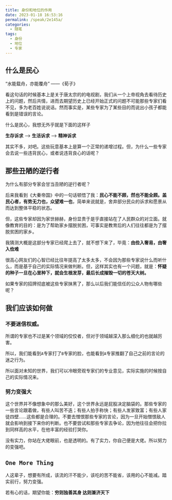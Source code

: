 ```yaml
---
title: 身份和地位的作用
date: 2023-01-18 16:53:16
permalink: /speak/2e145a/
categories:
  - 随笔
tags:
  - 身份
  - 地位
  - 专家
---
```

## 什么是民心

“水能载舟，亦能覆舟” ——《荀子》

<!-- more -->

看这句话的时候基本上是关于唐太宗的的电视剧，我们从一个上帝视角去看待历史上的问题，然后共情，进而去期望历史上已经开始正式的问题不可能那些专家们看不见，多为老百姓说说话。然而事实是，某些专家为了某些目的而说出小孩子都能看到是错误的言论。

什么是民心，我想无外乎就是下面的这样子

**生存诉求** --> **生活诉求** --> **精神诉求**


其实不多，对吧。这些玩意基本上是算一个正常的递增过程。但，为什么一些专家会去说一些违背民心，或者说违背良心的话呢？

<InArticleAdsense
    data-ad-client="ca-pub-1725717718088510"
    data-ad-slot="7426219401">
</InArticleAdsense>

## 那些丑陋的逆行者

为什么有部分专家会甘当丑陋的逆行者呢？

后来我看到《大秦帝国》中的一句话顿悟了我：**民心不能不顾，然也不能全顾。盖民心者，有势无力也，众望难一也**，简单来说就是，舍弃部分民众的诉求和愿景从而达到整体平稳的状态。

但，这些专家却因为家世赫赫，身份显贵于是乎直接站在了人民群众的对立面。就像教育的目的：是为了帮助家乡摆脱贫困，可事实是教育后的人们往往都是为了摆脱贫困的家乡。

我猜测大概是这部分专家已经爬上去了，就不想下来了，毕竟：**由俭入奢易，由奢入俭难**

很高心网友们的心智已经比往年提高了太多太多，不会因为那些专家说什么而听什么，而是基于自己的实际情况来做判断。但，这样其实也有一个问题，就是：**怀疑的种子一旦在心里种下，就会生根发芽，最后长成摧毁一切的苍天大树。**

如果专家的招牌彻底被这些专家抹黑了，那么以后我们能信任的公众人物有哪些呢？

## 我们应该如何做

### 不要迷信权威。

所谓的专家也不过是某个领域的佼佼者，但对于领域越深入那么细化的也就越厉害。

所以，我们能看到`A`专家打了`B`专家的脸，也能看到`A`专家推翻了自己之前的言论的迷之行为。

所以面对未知的世界，我们可以冷眼旁观专家们的专业意见，实际实施的时候按自己的实际情况来。

### 努力变强大

这个世界并不像想象中的那么美好，这个世界永远是屁股决定脑袋的。那些专家的一些言论跟着做，有些人叫苦不迭；有些人拍手称快；有些人发家致富；有些人家徒四壁......这些都是合理的。不要去憎恨那些专家的言论，因为一旦开始憎恨敌人就会影响到接下来你的判断。也不要尝试和那些专家去争论，因为他往往会把你拉到同样高的水平，在他丰富的经验打哭你。

没有实力，你站在大佬眼前，也是透明的。有了实力，你自己便是大佬。所以努力的变强吧。

## `One More Thing`

人这辈子，想要有所成，该流的汗不能少，该吃的苦不能省，该用的心不能减。踏实前行，努力变强。

若有心的话，期望你能：**穷则独善其身 达则兼济天下**
